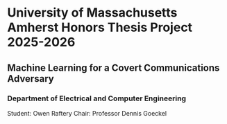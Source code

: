 # University of Massachusetts Amherst Honors Thesis Project 2025-2026
## Machine Learning for a Covert Communications Adversary
### Department of Electrical and Computer Engineering
Student: Owen Raftery
Chair: Professor Dennis Goeckel